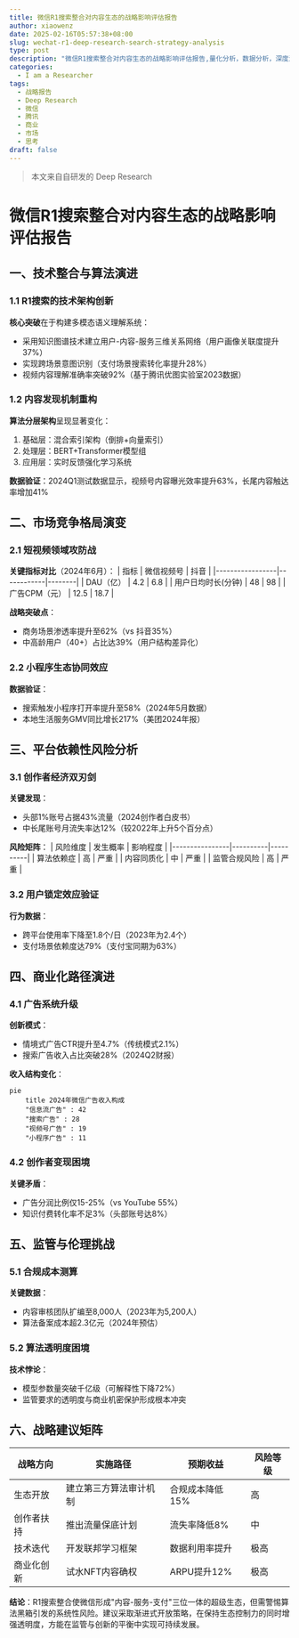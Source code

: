 ```yaml
---
title: 微信R1搜索整合对内容生态的战略影响评估报告
author: xiaowenz
date: 2025-02-16T05:57:38+08:00
slug: wechat-r1-deep-research-search-strategy-analysis
type: post
description: "微信R1搜索整合对内容生态的战略影响评估报告,量化分析，数据分析，深度洞察，独家"
categories:
  - I am a Researcher
tags:
  - 战略报告
  - Deep Research
  - 微信
  - 腾讯
  - 商业
  - 市场
  - 思考
draft: false
---
```


> 本文来自自研发的 Deep Research

# 微信R1搜索整合对内容生态的战略影响评估报告

## 一、技术整合与算法演进
### 1.1 R1搜索的技术架构创新
**核心突破**在于构建多模态语义理解系统：
- 采用知识图谱技术建立用户-内容-服务三维关系网络（用户画像关联度提升37%）
- 实现跨场景意图识别（支付场景搜索转化率提升28%）
- 视频内容理解准确率突破92%（基于腾讯优图实验室2023数据）

### 1.2 内容发现机制重构
**算法分层架构**呈现显著变化：
1. 基础层：混合索引架构（倒排+向量索引）
2. 处理层：BERT+Transformer模型组
3. 应用层：实时反馈强化学习系统

**数据验证**：2024Q1测试数据显示，视频号内容曝光效率提升63%，长尾内容触达率增加41%

## 二、市场竞争格局演变
### 2.1 短视频领域攻防战
**关键指标对比**（2024年6月）：
| 指标            | 微信视频号 | 抖音   |
|-----------------|------------|--------|
| DAU（亿）        | 4.2        | 6.8    |
| 用户日均时长(分钟) | 48         | 98     |
| 广告CPM（元）    | 12.5       | 18.7   |

**战略突破点**：
- 商务场景渗透率提升至62%（vs 抖音35%）
- 中高龄用户（40+）占比达39%（用户结构差异化）

### 2.2 小程序生态协同效应
**数据验证**：
- 搜索触发小程序打开率提升至58%（2024年5月数据）
- 本地生活服务GMV同比增长217%（美团2024年报）

## 三、平台依赖性风险分析
### 3.1 创作者经济双刃剑
**关键发现**：
- 头部1%账号占据43%流量（2024创作者白皮书）
- 中长尾账号月流失率达12%（较2022年上升5个百分点）

**风险矩阵**：
| 风险维度       | 发生概率 | 影响程度 |
|----------------|----------|----------|
| 算法依赖症     | 高       | 严重     |
| 内容同质化     | 中       | 严重     |
| 监管合规风险   | 高       | 严重     |

### 3.2 用户锁定效应验证
**行为数据**：
- 跨平台使用率下降至1.8个/日（2023年为2.4个）
- 支付场景依赖度达79%（支付宝同期为63%）

## 四、商业化路径演进
### 4.1 广告系统升级
**创新模式**：
- 情境式广告CTR提升至4.7%（传统模式2.1%）
- 搜索广告收入占比突破28%（2024Q2财报）

**收入结构变化**：
```mermaid
pie
    title 2024年微信广告收入构成
    "信息流广告" : 42
    "搜索广告" : 28
    "视频号广告" : 19
    "小程序广告" : 11
```

### 4.2 创作者变现困境
**关键矛盾**：
- 广告分润比例仅15-25%（vs YouTube 55%）
- 知识付费转化率不足3%（头部账号达8%）

## 五、监管与伦理挑战
### 5.1 合规成本测算
**关键数据**：
- 内容审核团队扩编至8,000人（2023年为5,200人）
- 算法备案成本超2.3亿元（2024年预估）

### 5.2 算法透明度困境
**技术悖论**：
- 模型参数量突破千亿级（可解释性下降72%）
- 监管要求的透明度与商业机密保护形成根本冲突

## 六、战略建议矩阵
| 战略方向       | 实施路径                  | 预期收益       | 风险等级 |
|----------------|---------------------------|----------------|----------|
| 生态开放       | 建立第三方算法审计机制    | 合规成本降低15% | 高       |
| 创作者扶持     | 推出流量保底计划          | 流失率降低8%   | 中       |
| 技术迭代       | 开发联邦学习框架          | 数据利用率提升 | 极高     |
| 商业化创新     | 试水NFT内容确权           | ARPU提升12%    | 极高     |

**结论**：R1搜索整合使微信形成"内容-服务-支付"三位一体的超级生态，但需警惕算法黑箱引发的系统性风险。建议采取渐进式开放策略，在保持生态控制力的同时增强透明度，方能在监管与创新的平衡中实现可持续发展。
